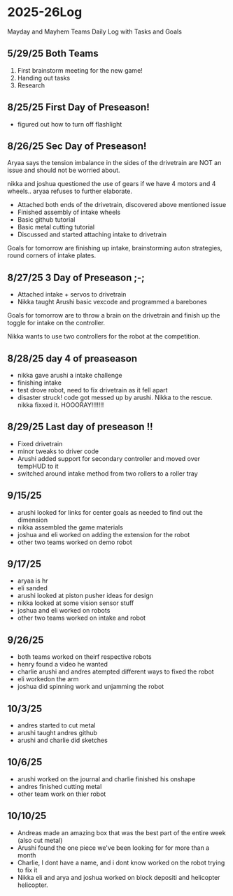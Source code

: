 # 2025-26Log
Mayday and Mayhem Teams Daily Log with Tasks and Goals

## 5/29/25 Both Teams
1. First brainstorm meeting for the new game!
2. Handing out tasks
3. Research

## 8/25/25 First Day of Preseason!

- figured out how to turn off flashlight

## 8/26/25 Sec Day of Preseason!

Aryaa says the tension imbalance in the sides of the drivetrain are NOT an issue and should not be worried about. 

nikka and joshua questioned the use of gears if we have 4 motors and 4 wheels.. aryaa refuses to further elaborate.

- Attached both ends of the drivetrain, discovered above mentioned issue
- Finished assembly of intake wheels
- Basic github tutorial
- Basic metal cutting tutorial
- Discussed and started attaching intake to drivetrain

Goals for tomorrow are finishing up intake, brainstorming auton strategies, round corners of intake plates.

## 8/27/25 3 Day of Preseason ;-;
- Attached intake + servos to drivetrain
- Nikka taught Arushi basic vexcode and programmed a barebones

Goals for tomorrow are to throw a brain on the drivetrain and finish up the toggle for intake on the controller. 

Nikka wants to use two controllers for the robot at the competition.

## 8/28/25 day 4 of preaseason
- nikka gave arushi a intake challenge
- finishing intake
- test drove robot, need to fix drivetrain as it fell apart
- disaster struck! code got messed up by arushi. Nikka to the rescue.  nikka fixxed it. HOOORAY!!!!!!!

## 8/29/25 Last day of preseason !!
- Fixed drivetrain
- minor tweaks to driver code
- Arushi added support for secondary controller and moved over tempHUD to it
- switched around intake method from two rollers to a roller tray

## 9/15/25
- arushi looked for links for center goals as needed to find out the dimension
- nikka assembled the game materials
- joshua and eli worked on adding the extension for the robot
- other two teams worked on demo robot

## 9/17/25
- aryaa is hr
- eli sanded 
- arushi looked at piston pusher ideas for design
- nikka looked at some vision sensor stuff
- joshua and eli worked on robots
- other two teams worked on intake and robot

## 9/26/25
- both teams worked on theirf respective robots
- henry found a video he wanted
- charlie arushi and andres atempted different ways to fixed the robot
- eli workedon the arm
- joshua did spinning work and unjamming the robot

## 10/3/25
- andres started to cut metal
- arushi taught andres github
- arushi and charlie did sketches

## 10/6/25
- arushi worked on the journal and charlie finished his onshape
- andres finished cutting metal
- other team work on thier  robot
## 10/10/25
- Andreas made an amazing box that was the best part of the entire week (also cut metal)
- Arushi found the one piece we've been looking for for more than a month
- Charlie, I dont have a name, and i dont know worked on the robot trying to fix it
- Nikka eli and arya and joshua worked on block depositi and helicopter helicopter.
